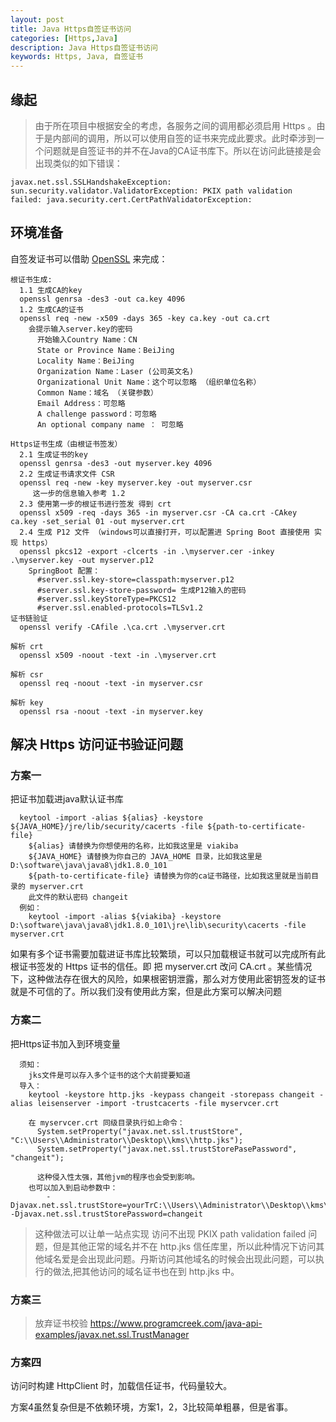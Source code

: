 ```yaml
---
layout: post
title: Java Https自签证书访问
categories: [Https,Java]
description: Java Https自签证书访问
keywords: Https, Java, 自签证书
---
```


## 缘起
>由于所在项目中根据安全的考虑，各服务之间的调用都必须启用 Https 。由于是内部间的调用，所以可以使用自签的证书来完成此要求。此时牵涉到一个问题就是自签证书的并不在Java的CA证书库下。所以在访问此链接是会出现类似的如下错误：

```
javax.net.ssl.SSLHandshakeException: sun.security.validator.ValidatorException: PKIX path validation failed: java.security.cert.CertPathValidatorException:
```

## 环境准备

自签发证书可以借助 [OpenSSL](https://www.openssl.org/) 来完成：

```
根证书生成:
  1.1 生成CA的key
  openssl genrsa -des3 -out ca.key 4096
  1.2 生成CA的证书
  openssl req -new -x509 -days 365 -key ca.key -out ca.crt
    会提示输入server.key的密码
      开始输入Country Name：CN
      State or Province Name：BeiJing
      Locality Name：BeiJing
      Organization Name：Laser (公司英文名)
      Organizational Unit Name：这个可以忽略 （组织单位名称）
      Common Name：域名 （关键参数）
      Email Address：可忽略
      A challenge password：可忽略
      An optional company name ： 可忽略

Https证书生成（由根证书签发）
  2.1 生成证书的key
  openssl genrsa -des3 -out myserver.key 4096
  2.2 生成证书请求文件 CSR
  openssl req -new -key myserver.key -out myserver.csr
     这一步的信息输入参考 1.2
  2.3 使用第一步的根证书进行签发 得到 crt
  openssl x509 -req -days 365 -in myserver.csr -CA ca.crt -CAkey ca.key -set_serial 01 -out myserver.crt
  2.4 生成 P12 文件 （windows可以直接打开，可以配置进 Spring Boot 直接使用 实现 https）
  openssl pkcs12 -export -clcerts -in .\myserver.cer -inkey .\myserver.key -out myserver.p12
    SpringBoot 配置：
      #server.ssl.key-store=classpath:myserver.p12
      #server.ssl.key-store-password= 生成P12输入的密码
      #server.ssl.keyStoreType=PKCS12
      #server.ssl.enabled-protocols=TLSv1.2
证书链验证
  openssl verify -CAfile .\ca.crt .\myserver.crt

解析 crt
  openssl x509 -noout -text -in .\myserver.crt

解析 csr
  openssl req -noout -text -in myserver.csr

解析 key
  openssl rsa -noout -text -in myserver.key
```

## 解决 Https 访问证书验证问题

### 方案一
把证书加载进java默认证书库
```
  keytool -import -alias ${alias} -keystore ${JAVA_HOME}/jre/lib/security/cacerts -file ${path-to-certificate-file}
    ${alias} 请替换为你想使用的名称，比如我这里是 viakiba
    ${JAVA_HOME} 请替换为你自己的 JAVA_HOME 目录，比如我这里是 D:\software\java\java8\jdk1.8.0_101
    ${path-to-certificate-file} 请替换为你的ca证书路径，比如我这里就是当前目录的 myserver.crt
    此文件的默认密码 changeit
  例如：
    keytool -import -alias ${viakiba} -keystore D:\software\java\java8\jdk1.8.0_101\jre\lib\security\cacerts -file myserver.crt
```
  如果有多个证书需要加载进证书库比较繁琐，可以只加载根证书就可以完成所有此根证书签发的 Https 证书的信任。即 把 myserver.crt 改问 CA.crt 。某些情况下，这种做法存在很大的风险，如果根密钥泄露，那么对方使用此密钥签发的证书就是不可信的了。所以我们没有使用此方案，但是此方案可以解决问题

### 方案二
把Https证书加入到环境变量
```
  须知：
    jks文件是可以存入多个证书的这个大前提要知道
  导入：
    keytool -keystore http.jks -keypass changeit -storepass changeit -alias leisenserver -import -trustcacerts -file myservcer.crt

    在 myservcer.crt 同级目录执行如上命令：
      System.setProperty("javax.net.ssl.trustStore", "C:\\Users\\Administrator\\Desktop\\kms\\http.jks");
      System.setProperty("javax.net.ssl.trustStorePasePassword", "changeit");

      这种侵入性太强，其他jvm的程序也会受到影响。
    也可以加入到启动参数中：
        -Djavax.net.ssl.trustStore=yourTrC:\\Users\\Administrator\\Desktop\\kms\\http.jks -Djavax.net.ssl.trustStorePassword=changeit
```
>这种做法可以让单一站点实现 访问不出现 PKIX path validation failed 问题，但是其他正常的域名并不在 http.jks 信任库里，所以此种情况下访问其他域名爱是会出现此问题。丹斯访问其他域名的时候会出现此问题，可以执行的做法,把其他访问的域名证书也在到 http.jks 中。

### 方案三
>放弃证书校验
  https://www.programcreek.com/java-api-examples/javax.net.ssl.TrustManager

### 方案四
  访问时构建 HttpClient 时，加载信任证书，代码量较大。

方案4虽然复杂但是不依赖环境，方案1，2，3比较简单粗暴，但是省事。
